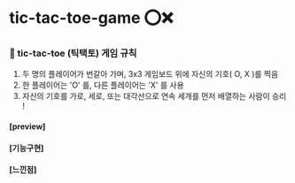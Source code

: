 # tic-tac-toe-game ⭕❌

### 💌 tic-tac-toe (틱택토) 게임 규칙

1) 두 명의 플레이어가 번갈아 가며, 3x3 게임보드 위에 자신의 기호( O, X )를 찍음 <br>
2) 한 플레이어는 'O' 를, 다른 플레이어는 'X' 를 사용 <br>
3) 자신의 기호를 가로, 세로, 또는 대각선으로 연속 세개를 먼저 배열하는 사람이 승리 !

#### [preview]

#### [기능구현]

#### [느낀점]
